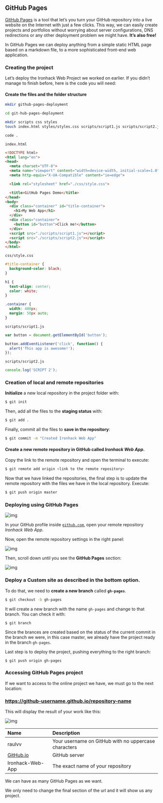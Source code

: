 ## GitHub Pages

[GitHub Pages](https://pages.github.com/) is a tool that let’s you turn your GitHub repository into a live website on the Internet with just a few clicks. This way, we can easily create projects and portfolios without worrying about server configurations, DNS redirections or any other deployment problem we might have. **It’s also free!**



In GitHub Pages we can deploy anything from a simple static HTML page based on a markdown file, to a more sophisticated front-end web application.





### Creating the project

Let’s deploy the Ironhack Web Project we worked on earlier. If you didn’t manage to finish before, here is the code you will need:



#### Create the files and the folder structure

```bash
mkdir github-pages-deployment

cd git-hub-pages-deployment

mkdir scripts css styles
touch index.html styles/styles.css scripts/script1.js scripts/script2.js

code .
```



`index.html`

```html
<!DOCTYPE html>
<html lang="en">
<head>
  <meta charset="UTF-8">
  <meta name="viewport" content="width=device-width, initial-scale=1.0">
  <meta http-equiv="X-UA-Compatible" content="ie=edge">

  <link rel="stylesheet" href="./css/style.css">

  <title>GitHub Pages Demo</title>
</head>
<body>
  <div class="container" id="title-container">
    <h1>My Web App</h1>
  </div>
  <div class="container">
    <button id="button">Click me!</button>
  </div>
  <script src="./scripts/script1.js"></script>
  <script src="./scripts/script2.js"></script>
</body>
</html>
```





`css/style.css`

```css
#title-container {
  background-color: black;
}

h1 {
  text-align: center;
  color: white;
}

.container {
  width: 400px;
  margin: 50px auto;
}
```



`scripts/script1.js`

```js
var button = document.getElementById('button');

button.addEventListener('click', function() {
  alert('This app is awesome!');
});

```



`scripts/script2.js`

```js
console.log('SCRIPT 2');
```





### Creation of local and remote repositories

**Initialize** a new local repository in the project folder with:

```bash
$ git init
```

Then, add all the files to the **staging status** with:

```bash
$ git add .
```

Finally, commit all the files to **save in the repository**:

```bash
$ git commit -m "Created Ironhack Web App"
```





#### Create a new remote repository in GitHub called ***Ironhack Web App***. 



Copy the link to the remote repository and open the terminal to execute:

```bash
$ git remote add origin <link to the remote repository>
```



Now that we have linked the repositories, the final step is to update the remote repository with the files we have in the local repository. Execute:

```bash
$ git push origin master
```







### Deploying using GitHub Pages

![img](https://i.imgur.com/XSyyXk0.png)



In your GitHub profile inside [`github.com`](https://github.com/), open your remote repository *Ironhack Web App*. 

Now, open the remote repository settings in the right panel:

![img](https://i.imgur.com/UsFb3FF.png)



Then, scroll down until you see the **GitHub Pages** section:

![img](https://i.imgur.com/SaMQIqw.png)





### Deploy a **Custom** site as described in the bottom option. 



To do that, we need to **create a new branch** called **`gh-pages`**.

```bash
$ git checkout -b gh-pages
```



It will create a new branch with the name `gh-pages` and change to that branch. You can check it with:

```
$ git branch
```

Since the brances are created based on the status of the current commit in the branch we were, in this case master, we already have the project ready in the branch `gh-pages`.

Last step is to deploy the project, pushing everything to the right branch:

```
$ git push origin gh-pages
```





### Accessing GitHub Pages project

If we want to access to the online project we have, we must go to the next location:

### https://github-username.github.io/repository-name

This will display the result of your work like this:

![img](https://i.imgur.com/FiDs38S.png)

| Name                           | Description                                          |
| :----------------------------- | :--------------------------------------------------- |
| raulvv                         | Your username on GitHub with no uppercase characters |
| [GitHub.io](http://github.io/) | GitHub server                                        |
| Ironhack-Web-App               | The exact name of your repository                    |

We can have as many GitHub Pages as we want. 

We only need to change the final section of the url and it will show us any project.

